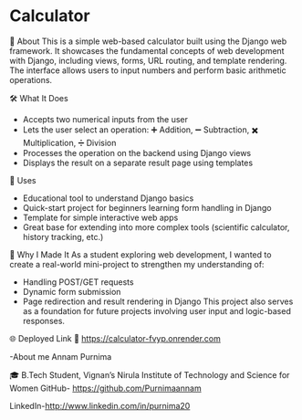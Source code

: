 # Calculator

 📝 About
This is a simple web-based calculator built using the Django web framework. It showcases the fundamental concepts of web development with Django, including views, forms, URL routing, and template rendering. The interface allows users to input numbers and perform basic arithmetic operations.

 🛠️ What It Does
* Accepts two numerical inputs from the user
* Lets the user select an operation:
  ➕ Addition, ➖ Subtraction, ✖️ Multiplication, ➗ Division
* Processes the operation on the backend using Django views
* Displays the result on a separate result page using templates

 📌 Uses
* Educational tool to understand Django basics
* Quick-start project for beginners learning form handling in Django
* Template for simple interactive web apps
* Great base for extending into more complex tools (scientific calculator, history tracking, etc.)

🎯 Why I Made It
As a student exploring web development, I wanted to create a real-world mini-project to strengthen my understanding of:
* Handling POST/GET requests
* Dynamic form submission
* Page redirection and result rendering in Django
  This project also serves as a foundation for future projects involving user input and logic-based responses.


 🌐 Deployed Link
🔗 https://calculator-fvyp.onrender.com

-About me
Annam Purnima

🎓 B.Tech Student, Vignan’s Nirula Institute of Technology and Science for Women
GitHub- https://github.com/Purnimaannam

LinkedIn-http://www.linkedin.com/in/purnima20







